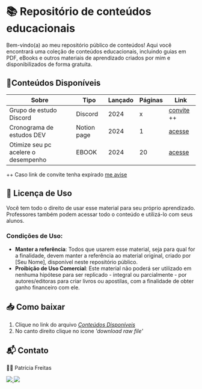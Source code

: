 # 📚 Repositório de conteúdos educacionais


Bem-vindo(a) ao meu repositório público de conteúdos! Aqui você encontrará uma coleção de conteúdos educacionais, incluindo guias em PDF, eBooks e outros materiais de aprendizado criados por mim e disponibilizados de forma gratuita.

## 📂Conteúdos Disponíveis

| Sobre  | Tipo    | Lançado | Páginas | Link   |
|--------|---------|-----|---------|--------|
|Grupo de estudo Discord|  Discord | 2024| x   |<a href="https://discord.gg/HQPU5x4DMD" target="_blank">convite</a> ++
|Cronograma de estudos DEV | Notion page | 2024| 1   |<a href="https://bit.ly/cronograma-estudos-dev" targer="_blank">acesse</a>
| Otimize seu pc acelere o desempenho| EBOOK|2024| 20      |<a href="https://bit.ly/3Aqiogx" targer="_blank">acesse</a>

++ Caso link de convite tenha expirado [me avise](https://www.instagram.com/patyfreitasbr)


## 📜 Licença de Uso

Você tem todo o direito de usar esse material para seu próprio aprendizado. Professores também podem acessar todo o conteúdo e utilizá-lo com seus alunos.

### Condições de Uso:
- **Manter a referência**: Todos que usarem esse material, seja para qual for a finalidade, devem manter a referência ao material original, criado por [Seu Nome], disponível neste repositório público.
- **Proibição de Uso Comercial**: Este material não poderá ser utilizado em nenhuma hipótese para ser replicado - integral ou parcialmente - por autores/editoras para criar livros ou apostilas, com a finalidade de obter ganho financeiro com ele.

## 📥 Como baixar

1. Clique no link do arquivo  [_Conteúdos Disponíveis_](conteudos-disponiveis)
2. No canto direito clique no icone *'download raw file'*


## 📬 Contato

👩‍💻 Patrícia Freitas

 <div><a href="https://www.linkedin.com/in/patyfreitasbr"><img src="https://img.shields.io/badge/LinkedIn-0077B5?style=for-the-badge&logo=linkedin&logoColor=white" target="_blank"></>
  <a href="https://www.instagram.com/patyfreitasbr"><img src="https://img.shields.io/badge/Instagram-E4405F?style=for-the-badge&logo=instagram&logoColor=white" target="_blank"></></div>
